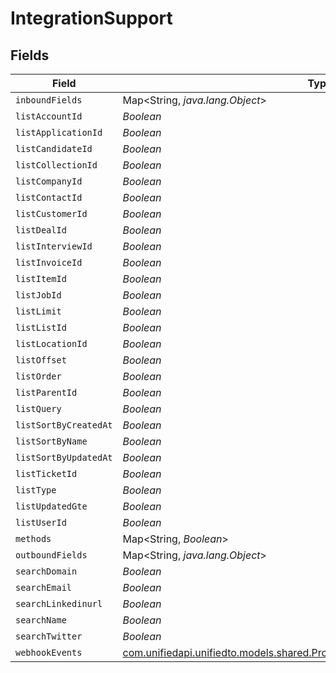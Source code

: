 # IntegrationSupport


## Fields

| Field                                                                                                                                            | Type                                                                                                                                             | Required                                                                                                                                         | Description                                                                                                                                      |
| ------------------------------------------------------------------------------------------------------------------------------------------------ | ------------------------------------------------------------------------------------------------------------------------------------------------ | ------------------------------------------------------------------------------------------------------------------------------------------------ | ------------------------------------------------------------------------------------------------------------------------------------------------ |
| `inboundFields`                                                                                                                                  | Map<String, *java.lang.Object*>                                                                                                                  | :heavy_minus_sign:                                                                                                                               | N/A                                                                                                                                              |
| `listAccountId`                                                                                                                                  | *Boolean*                                                                                                                                        | :heavy_minus_sign:                                                                                                                               | N/A                                                                                                                                              |
| `listApplicationId`                                                                                                                              | *Boolean*                                                                                                                                        | :heavy_minus_sign:                                                                                                                               | N/A                                                                                                                                              |
| `listCandidateId`                                                                                                                                | *Boolean*                                                                                                                                        | :heavy_minus_sign:                                                                                                                               | N/A                                                                                                                                              |
| `listCollectionId`                                                                                                                               | *Boolean*                                                                                                                                        | :heavy_minus_sign:                                                                                                                               | N/A                                                                                                                                              |
| `listCompanyId`                                                                                                                                  | *Boolean*                                                                                                                                        | :heavy_minus_sign:                                                                                                                               | N/A                                                                                                                                              |
| `listContactId`                                                                                                                                  | *Boolean*                                                                                                                                        | :heavy_minus_sign:                                                                                                                               | N/A                                                                                                                                              |
| `listCustomerId`                                                                                                                                 | *Boolean*                                                                                                                                        | :heavy_minus_sign:                                                                                                                               | N/A                                                                                                                                              |
| `listDealId`                                                                                                                                     | *Boolean*                                                                                                                                        | :heavy_minus_sign:                                                                                                                               | N/A                                                                                                                                              |
| `listInterviewId`                                                                                                                                | *Boolean*                                                                                                                                        | :heavy_minus_sign:                                                                                                                               | N/A                                                                                                                                              |
| `listInvoiceId`                                                                                                                                  | *Boolean*                                                                                                                                        | :heavy_minus_sign:                                                                                                                               | N/A                                                                                                                                              |
| `listItemId`                                                                                                                                     | *Boolean*                                                                                                                                        | :heavy_minus_sign:                                                                                                                               | N/A                                                                                                                                              |
| `listJobId`                                                                                                                                      | *Boolean*                                                                                                                                        | :heavy_minus_sign:                                                                                                                               | N/A                                                                                                                                              |
| `listLimit`                                                                                                                                      | *Boolean*                                                                                                                                        | :heavy_minus_sign:                                                                                                                               | N/A                                                                                                                                              |
| `listListId`                                                                                                                                     | *Boolean*                                                                                                                                        | :heavy_minus_sign:                                                                                                                               | N/A                                                                                                                                              |
| `listLocationId`                                                                                                                                 | *Boolean*                                                                                                                                        | :heavy_minus_sign:                                                                                                                               | N/A                                                                                                                                              |
| `listOffset`                                                                                                                                     | *Boolean*                                                                                                                                        | :heavy_minus_sign:                                                                                                                               | N/A                                                                                                                                              |
| `listOrder`                                                                                                                                      | *Boolean*                                                                                                                                        | :heavy_minus_sign:                                                                                                                               | N/A                                                                                                                                              |
| `listParentId`                                                                                                                                   | *Boolean*                                                                                                                                        | :heavy_minus_sign:                                                                                                                               | N/A                                                                                                                                              |
| `listQuery`                                                                                                                                      | *Boolean*                                                                                                                                        | :heavy_minus_sign:                                                                                                                               | N/A                                                                                                                                              |
| `listSortByCreatedAt`                                                                                                                            | *Boolean*                                                                                                                                        | :heavy_minus_sign:                                                                                                                               | N/A                                                                                                                                              |
| `listSortByName`                                                                                                                                 | *Boolean*                                                                                                                                        | :heavy_minus_sign:                                                                                                                               | N/A                                                                                                                                              |
| `listSortByUpdatedAt`                                                                                                                            | *Boolean*                                                                                                                                        | :heavy_minus_sign:                                                                                                                               | N/A                                                                                                                                              |
| `listTicketId`                                                                                                                                   | *Boolean*                                                                                                                                        | :heavy_minus_sign:                                                                                                                               | N/A                                                                                                                                              |
| `listType`                                                                                                                                       | *Boolean*                                                                                                                                        | :heavy_minus_sign:                                                                                                                               | N/A                                                                                                                                              |
| `listUpdatedGte`                                                                                                                                 | *Boolean*                                                                                                                                        | :heavy_minus_sign:                                                                                                                               | N/A                                                                                                                                              |
| `listUserId`                                                                                                                                     | *Boolean*                                                                                                                                        | :heavy_minus_sign:                                                                                                                               | N/A                                                                                                                                              |
| `methods`                                                                                                                                        | Map<String, *Boolean*>                                                                                                                           | :heavy_minus_sign:                                                                                                                               | N/A                                                                                                                                              |
| `outboundFields`                                                                                                                                 | Map<String, *java.lang.Object*>                                                                                                                  | :heavy_minus_sign:                                                                                                                               | N/A                                                                                                                                              |
| `searchDomain`                                                                                                                                   | *Boolean*                                                                                                                                        | :heavy_minus_sign:                                                                                                                               | N/A                                                                                                                                              |
| `searchEmail`                                                                                                                                    | *Boolean*                                                                                                                                        | :heavy_minus_sign:                                                                                                                               | N/A                                                                                                                                              |
| `searchLinkedinurl`                                                                                                                              | *Boolean*                                                                                                                                        | :heavy_minus_sign:                                                                                                                               | N/A                                                                                                                                              |
| `searchName`                                                                                                                                     | *Boolean*                                                                                                                                        | :heavy_minus_sign:                                                                                                                               | N/A                                                                                                                                              |
| `searchTwitter`                                                                                                                                  | *Boolean*                                                                                                                                        | :heavy_minus_sign:                                                                                                                               | N/A                                                                                                                                              |
| `webhookEvents`                                                                                                                                  | [com.unifiedapi.unifiedto.models.shared.PropertyIntegrationSupportWebhookEvents](../../models/shared/PropertyIntegrationSupportWebhookEvents.md) | :heavy_minus_sign:                                                                                                                               | N/A                                                                                                                                              |